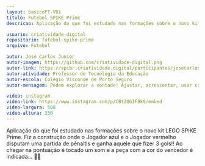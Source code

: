 ```yaml
---
layout: basicoPT-V01
titulo: Futebol SPIKE Prime
descricao: Aplicação do que foi estudado nas formações sobre o novo kit Lego Spike Prime. Fiz a construção onde o Jogador azul e o Jogador vermelho disputam uma partida de pênaltis e ganha aquele que fizer 3 gols!! Ao chegar na pontuação é tocado um som e a peça com a cor do vencedor é indicada.

usuario: criatividade-digital
repositorio: futebol-spike-prime
arquivo: Futebol

autor: José Carlos Junior
autor-imagem: https://github.com/criatividade-digital.png
autor-link: https://spibr.criatividade.digital/participantes/josecarlosjunior.html
autor-atividade: Professor de Tecnologia da Educação
autor-escola: Colégio Visconde de Porto Seguro
autor-mensagem: Podem explorar a vontade! Ajustar, acrescentar, usar como ideia para montar outra coisa, trocar motor, sensor, ... 🙂🙂🙂🙂

video: instagram
video-link: https://www.instagram.com/p/CBtZQGIF8k9/embed
video-largura: 508
video-altura: 330
---
```

Aplicação do que foi estudado nas formações sobre o novo kit LEGO SPIKE Prime. Fiz a construção onde o Jogador azul e o Jogador vermelho disputam uma partida de pênaltis e ganha aquele que fizer 3 gols!! Ao chegar na pontuação é tocado um som e a peça com a cor do vencedor é indicada... 🤩💞